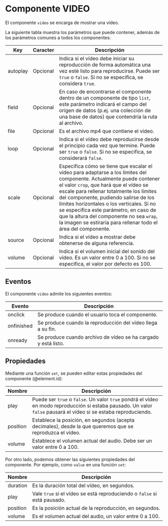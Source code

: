 # Componente VIDEO

El componente `video` se encarga de mostrar una vídeo.


La siguiente tabla muestra los parámetros que puede contener, además de los parámetros comunes a todos los componentes:

  | Key  | Caracter | Descripción |
  | ------------- | ------------- | ------------- |
  | autoplay | Opcional | Indica si el vídeo debe iniciar su reproducción de forma automática una vez esté listo para reproducirse. Puede ser `true` o `false`. Si no se especifica, se considera `true`.|
  | field | Opcional | En caso de encontrarse el componente dentro de un componente de tipo `list`, este parámetro indicará el campo del origen de datos (p.ej. una colección de una base de datos) que contendría la ruta al archivo.
  | file | Opcional | Es el archivo mp4 que contiene el vídeo.|
  | loop | Opcional | Indica si el vídeo debe reproducirse desde el principio cada vez que termine. Puede ser `true` o `false`. Si no se especifica, se considerará `false`.|
  | scale | Opcional | Especifica cómo se tiene que escalar el vídeo para adaptarse a los límites del componente. Actualmente puede contener el valor `crop`, que hará que el vídeo se escale para rellenar totalmente los límites del componente, pudiendo salirse de los límites horizontales o los verticales. Si no se especifica este parámetro, en caso de que la altura del componente no sea `wrap`, la imagen se estiraría para rellenar todo el área del componente.|
  | source | Opcional | Indica si el vídeo a mostrar debe obtenerse de alguna referencia.|
  | volume | Opcional | Indica si el volumen inicial del sonido del vídeo. Es un valor entre 0 a 100. Si no se especifica, el valor por defecto es 100. |
  


## Eventos

El componente `video` admite los siguientes eventos:

 | Evento  | Descripción |
  | ------------- | ------------- |
  | onclick | Se produce cuando el usuario toca el componente. |
  | onfinished | Se produce cuando la reproducción del vídeo llega a su fin. |
  | onready | Se produce cuando archivo de vídeo se ha cargado y está listo. |


## Propiedades

Mediante una función `set`, se pueden editar estas propiedades del componente (@element.id):

  | Nombre  | Descripción |
  | ------------- | ------------- |
  | play | Puede ser `true` o `false`. Un valor `true` pondrá el vídeo en modo reproducción si estaba pausado. Un valor `false` pausará el vídeo si se estaba reproduciendo. |
  | position | Establece la posición, en segundos (acepta decimales), desde la que queremos que se reproduzca el vídeo. |
  | volume | Establece el volumen actual del audio. Debe ser un valor entre 0 a 100. |


Por otro lado, podemos obtener las siguientes propiedades del componente. Por ejemplo, como `value` en una función `set`:

  | Nombre  | Descripción |
  | ------------- | ------------- |
  | duration | Es la duración total del vídeo, en segundos. |
  | play | Vale `true` si el vídeo se está reproduciendo o `false` si está pausado. |
  | position | Es la posición actual de la reproducción, en segundos. |
  | volume | Es el volumen actual del audio, un valor entre 0 a 100. |
  


